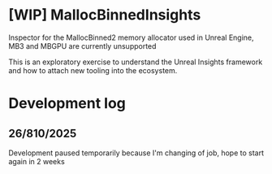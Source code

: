 # [WIP] MallocBinnedInsights
Inspector for the MallocBinned2 memory allocator used in Unreal Engine, MB3 and MBGPU are currently unsupported

This is an exploratory exercise to understand the Unreal Insights framework and how to attach new tooling into the ecosystem.

# Development log

## 26/810/2025

Development paused temporarily because I'm changing of job, hope to start again in 2 weeks
